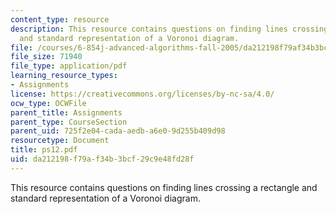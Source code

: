 ```yaml
---
content_type: resource
description: This resource contains questions on finding lines crossing a rectangle
  and standard representation of a Voronoi diagram.
file: /courses/6-854j-advanced-algorithms-fall-2005/da212198f79af34b3bcf29c9e48fd28f_ps12.pdf
file_size: 71940
file_type: application/pdf
learning_resource_types:
- Assignments
license: https://creativecommons.org/licenses/by-nc-sa/4.0/
ocw_type: OCWFile
parent_title: Assignments
parent_type: CourseSection
parent_uid: 725f2e04-cada-aedb-a6e0-9d255b409d98
resourcetype: Document
title: ps12.pdf
uid: da212198-f79a-f34b-3bcf-29c9e48fd28f
---
```

This resource contains questions on finding lines crossing a rectangle and standard representation of a Voronoi diagram.